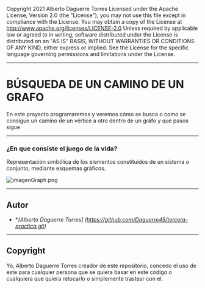 Copyright 2021 Alberto Daguerre Torres
Licensed under the Apache License, Version 2.0 (the "License");
you may not use this file except in compliance with the License.
You may obtain a copy of the License at
http://www.apache.org/licenses/LICENSE-2.0
Unless required by applicable law or agreed to in writing, 
software
distributed under the License is distributed on an "AS IS" BASIS,
WITHOUT WARRANTIES OR CONDITIONS OF ANY KIND, either express or 
implied.
See the License for the specific language governing permissions 
and
limitations under the License.

___
# BÚSQUEDA DE UN CAMINO DE UN GRAFO #
En este proyecto programaremos y veremos cómo se busca o como se consigue un camino de un vértice a otro dentro de un gráfo y que pasos sigue

___
### ¿En que consiste el juego de la vida? ###
Representación simbólica de los elementos constituidos de un 
sistema o conjunto, mediante esquemas gráficos.

![imagenGraph.png](../tercera-practica/imagenGraph.png)

___
## Autor
* **[Alberto Daguerre Torres]
(https://github.com/Daguerre45/tercera-practica.git)*


___
## Copyright
Yo, Alberto Daguerre Torres creador
de este repositorio, concedo el uso
de este para cualquier persona que 
se quiera basar en este código o 
cualquiera que quiera retocarlo o 
simplemente trastear con el.